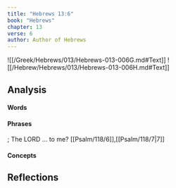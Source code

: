 ```yaml
---
title: "Hebrews 13:6"
book: "Hebrews"
chapter: 13
verse: 6
author: Author of Hebrews
---
```

![[/Greek/Hebrews/013/Hebrews-013-006G.md#Text]]
![[/Hebrew/Hebrews/013/Hebrews-013-006H.md#Text]]

## Analysis

#### Words

#### Phrases

; The LORD ... to me? [[Psalm/118/6]],[[Psalm/118/7|7]]

#### Concepts

## Reflections
